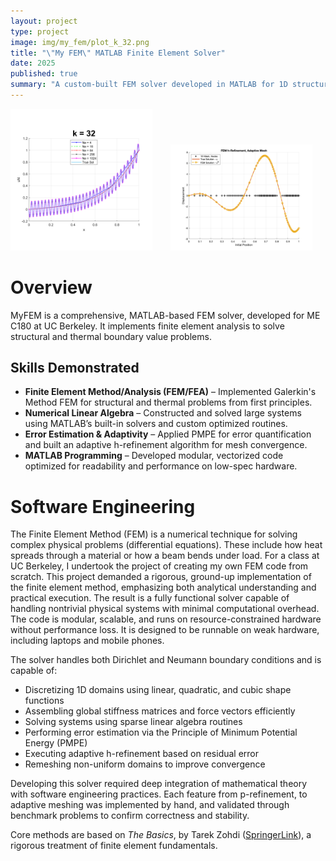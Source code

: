 ```yaml
---
layout: project
type: project
image: img/my_fem/plot_k_32.png
title: "\"My FEM\" MATLAB Finite Element Solver"
date: 2025
published: true
summary: "A custom-built FEM solver developed in MATLAB for 1D structural and thermal simulations using Galerkin’s method."
---
```


<div class="d-flex justify-content-center">
  <img class="img-fluid" src="../img/my_fem/plot_k_32.png" alt="My FEM Plot" style="width: 45%; height: auto; margin-right: 5%;">
  <img class="img-fluid" src="../img/my_fem/adaptive_mesh.png" alt="Adaptive meshing!" style="width: 45%; height: auto;">
</div>

# Overview

MyFEM is a comprehensive, MATLAB-based FEM solver, developed for ME C180 at UC Berkeley. It implements finite element analysis to solve structural and thermal boundary value problems. 

## Skills Demonstrated
- **Finite Element Method/Analysis (FEM/FEA)** – Implemented Galerkin's Method FEM for structural and thermal problems from first principles.  
- **Numerical Linear Algebra** – Constructed and solved large systems using MATLAB’s built-in solvers and custom optimized routines.  
- **Error Estimation & Adaptivity** – Applied PMPE for error quantification and built an adaptive h-refinement algorithm for mesh convergence.  
- **MATLAB Programming** – Developed modular, vectorized code optimized for readability and performance on low-spec hardware.  

# Software Engineering
The Finite Element Method (FEM) is a numerical technique for solving complex physical problems (differential equations). These include how heat spreads through a material or how a beam bends under load. For a class at UC Berkeley, I undertook the project of creating my own FEM code from scratch. This project demanded a rigorous, ground-up implementation of the finite element method, emphasizing both analytical understanding and practical execution. The result is a fully functional solver capable of handling nontrivial physical systems with minimal computational overhead. The code is modular, scalable, and runs on resource-constrained hardware without performance loss. It is designed to be runnable on weak hardware, including laptops and mobile phones.

The solver handles both Dirichlet and Neumann boundary conditions and is capable of:
- Discretizing 1D domains using linear, quadratic, and cubic shape functions
- Assembling global stiffness matrices and force vectors efficiently
- Solving systems using sparse linear algebra routines
- Performing error estimation via the Principle of Minimum Potential Energy (PMPE)
- Executing adaptive h-refinement based on residual error
- Remeshing non-uniform domains to improve convergence

Developing this solver required deep integration of mathematical theory with software engineering practices. Each feature from p-refinement, to adaptive meshing was implemented by hand, and validated through benchmark problems to confirm correctness and stability.

Core methods are based on _The Basics_, by Tarek Zohdi ([SpringerLink](https://link.springer.com/book/10.1007/978-3-319-70428-9)), a rigorous treatment of finite element fundamentals.
